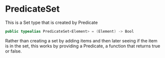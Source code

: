 # PredicateSet

This is a Set type that is created by Predicate

```swift
public typealias PredicateSet<Element> = (Element) -> Bool
```
    
Rather than creating a set by adding items and then later seeing if the item is in the set, this works by providing a Predicate, a function that returns true or false.

